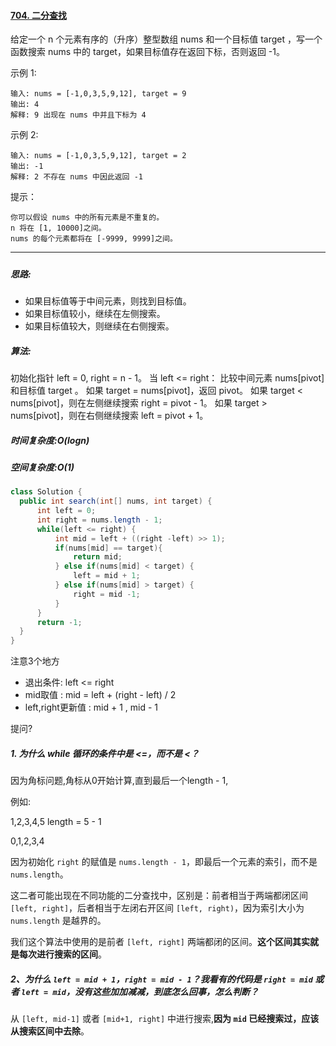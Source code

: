 #### [704. 二分查找](https://leetcode-cn.com/problems/binary-search/)

给定一个 n 个元素有序的（升序）整型数组 nums 和一个目标值 target  ，写一个函数搜索 nums 中的 target，如果目标值存在返回下标，否则返回 -1。

示例 1:

```
输入: nums = [-1,0,3,5,9,12], target = 9
输出: 4
解释: 9 出现在 nums 中并且下标为 4
```

示例 2:

```
输入: nums = [-1,0,3,5,9,12], target = 2
输出: -1
解释: 2 不存在 nums 中因此返回 -1
```


提示：

```
你可以假设 nums 中的所有元素是不重复的。
n 将在 [1, 10000]之间。
nums 的每个元素都将在 [-9999, 9999]之间。
```



---

##### 

##### 思路:

- 如果目标值等于中间元素，则找到目标值。
- 如果目标值较小，继续在左侧搜索。
- 如果目标值较大，则继续在右侧搜索。

##### 算法:

初始化指针 left = 0, right = n - 1。
当 left <= right：
比较中间元素 nums[pivot] 和目标值 target 。
如果 target = nums[pivot]，返回 pivot。
如果 target < nums[pivot]，则在左侧继续搜索 right = pivot - 1。
如果 target > nums[pivot]，则在右侧继续搜索 left = pivot + 1。

##### 时间复杂度:O(logn)

##### 空间复杂度:O(1)

```Java
class Solution {
  public int search(int[] nums, int target) {
      int left = 0;
      int right = nums.length - 1;
      while(left <= right) {
          int mid = left + ((right -left) >> 1);
          if(nums[mid] == target){
              return mid;
          } else if(nums[mid] < target) {
              left = mid + 1;
          } else if(nums[mid] > target) {
              right = mid -1;
          }
      }
      return -1;
  }
}
```

注意3个地方

- 退出条件: left <= right 
- mid取值 : mid = left + (right - left)  / 2
- left,right更新值 : mid + 1 , mid  -  1 

提问?

##### 1. 为什么 while 循环的条件中是 <=，而不是 <？

因为角标问题,角标从0开始计算,直到最后一个length - 1,

例如:

1,2,3,4,5   length = 5 - 1

0,1,2,3,4   

因为初始化 `right` 的赋值是 `nums.length - 1`，即最后一个元素的索引，而不是 `nums.length`。

这二者可能出现在不同功能的二分查找中，区别是：前者相当于两端都闭区间 `[left, right]`，后者相当于左闭右开区间 `[left, right)`，因为索引大小为 `nums.length` 是越界的。

我们这个算法中使用的是前者 `[left, right]` 两端都闭的区间。**这个区间其实就是每次进行搜索的区间**。

##### 2、为什么 `left = mid + 1`，`right = mid - 1`？我看有的代码是 `right = mid` 或者 `left = mid`，没有这些加加减减，到底怎么回事，怎么判断？

从 `[left, mid-1]` 或者 `[mid+1, right]` 中进行搜索,**因为 `mid` 已经搜索过，应该从搜索区间中去除**。